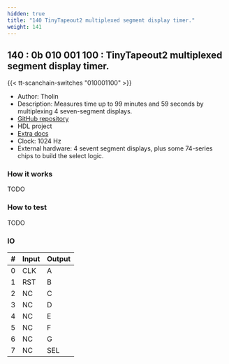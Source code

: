 ```yaml
---
hidden: true
title: "140 TinyTapeout2 multiplexed segment display timer."
weight: 141
---
```


## 140 : 0b 010 001 100 : TinyTapeout2 multiplexed segment display timer.

{{< tt-scanchain-switches "010001100" >}}

* Author: Tholin
* Description: Measures time up to 99 minutes and 59 seconds by multiplexing 4 seven-segment displays.
* [GitHub repository](https://github.com/89Mods/tt2-multiplexed-counter)
* HDL project
* [Extra docs]()
* Clock: 1024 Hz
* External hardware: 4 sevent segment displays, plus some 74-series chips to build the select logic.



### How it works

TODO

### How to test

TODO

### IO

| # | Input        | Output       |
|---|--------------|--------------|
| 0 | CLK  | A |
| 1 | RST  | B |
| 2 | NC  | C |
| 3 | NC  | D |
| 4 | NC  | E |
| 5 | NC  | F |
| 6 | NC  | G |
| 7 | NC  | SEL |
